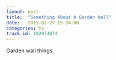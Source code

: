 ```yaml
---
layout: post
title:  "Something About A Garden Wall"
date:   2015-02-27 15:24:00
categories: tv
track_id: 192974074
---
```

Garden wall things
